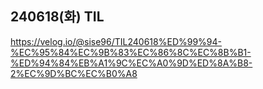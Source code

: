 ## 240618(화) TIL
https://velog.io/@sise96/TIL240618%ED%99%94-%EC%95%84%EC%9B%83%EC%86%8C%EC%8B%B1-%ED%94%84%EB%A1%9C%EC%A0%9D%ED%8A%B8-2%EC%9D%BC%EC%B0%A8
